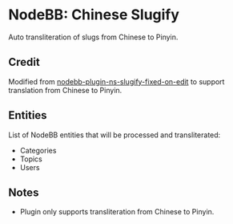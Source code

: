 # NodeBB: Chinese Slugify

Auto transliteration of slugs from Chinese to Pinyin.

## Credit

Modified from [nodebb-plugin-ns-slugify-fixed-on-edit](https://github.com/Serhey/nodebb-plugin-ns-slugify-fixed-on-edit#readme) to support translation from Chinese to Pinyin.

## Entities

List of NodeBB entities that will be processed and transliterated:

- Categories
- Topics
- Users

## Notes

- Plugin only supports transliteration from Chinese to Pinyin.
